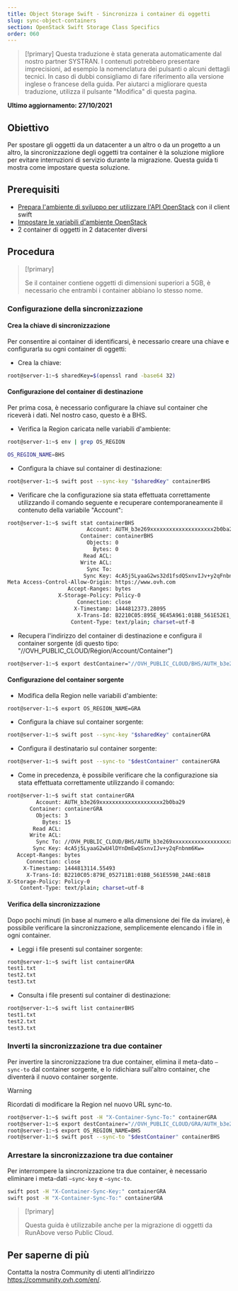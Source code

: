 ```yaml
---
title: Object Storage Swift - Sincronizza i container di oggetti
slug: sync-object-containers
section: OpenStack Swift Storage Class Specifics
order: 060
---
```


> [!primary]
> Questa traduzione è stata generata automaticamente dal nostro partner SYSTRAN. I contenuti potrebbero presentare imprecisioni, ad esempio la nomenclatura dei pulsanti o alcuni dettagli tecnici. In caso di dubbi consigliamo di fare riferimento alla versione inglese o francese della guida. Per aiutarci a migliorare questa traduzione, utilizza il pulsante "Modifica" di questa pagina.
>

**Ultimo aggiornamento: 27/10/2021**

## Obiettivo

Per spostare gli oggetti da un datacenter a un altro o da un progetto a un altro, la sincronizzazione degli oggetti tra container è la soluzione migliore per evitare interruzioni di servizio durante la migrazione. Questa guida ti mostra come impostare questa soluzione.

## Prerequisiti

- [Prepara l'ambiente di sviluppo per utilizzare l'API OpenStack](https://docs.ovh.com/it/public-cloud/prepara_il_tuo_ambiente_di_sviluppo_per_utilizzare_lapi_openstack/) con il client swift
- [Impostare le variabili d'ambiente OpenStack](https://docs.ovh.com/it/public-cloud/impostare-le-variabili-dambiente-openstack/)
- 2 container di oggetti in 2 datacenter diversi

## Procedura

> [!primary]
>
> Se il container contiene oggetti di dimensioni superiori a 5GB, è necessario che entrambi i container abbiano lo stesso nome.
>

### Configurazione della sincronizzazione

#### Crea la chiave di sincronizzazione

Per consentire ai container di identificarsi, è necessario creare una chiave e configurarla su ogni container di oggetti:

- Crea la chiave:


```bash
root@server-1:~$ sharedKey=$(openssl rand -base64 32)
```


#### Configurazione del container di destinazione

Per prima cosa, è necessario configurare la chiave sul container che riceverà i dati. Nel nostro caso, questo è a BHS.

- Verifica la Region caricata nelle variabili d'ambiente:

```bash
root@server-1:~$ env | grep OS_REGION

OS_REGION_NAME=BHS
```

- Configura la chiave sul container di destinazione:

```bash
root@server-1:~$ swift post --sync-key "$sharedKey" containerBHS
```

- Verificare che la configurazione sia stata effettuata correttamente utilizzando il comando seguente e recuperare contemporaneamente il contenuto della variabile "Account":

```bash
root@server-1:~$ swift stat containerBHS
                         Account: AUTH_b3e269xxxxxxxxxxxxxxxxxxxx2b0ba29
                       Container: containerBHS
                         Objects: 0
                           Bytes: 0
                        Read ACL:
                       Write ACL:
                         Sync To:
                        Sync Key: 4cA5j5LyaaG2ws32d1fsdQSxnvIJv+y2qFnbnm6Kw=
Meta Access-Control-Allow-Origin: https://www.ovh.com
                   Accept-Ranges: bytes
                X-Storage-Policy: Policy-0
                      Connection: close
                     X-Timestamp: 1444812373.28095
                      X-Trans-Id: B2210C05:895E_9E45A961:01BB_561E52E1_16A3:5298
                    Content-Type: text/plain; charset=utf-8
```

- Recupera l'indirizzo del container di destinazione e configura il container sorgente (di questo tipo: "//OVH_PUBLIC_CLOUD/Région/Account/Container")

```bash
root@server-1:~$ export destContainer="//OVH_PUBLIC_CLOUD/BHS/AUTH_b3e269xxxxxxxxxxxxxxxxxxxx2b0ba29/containerBHS"
```

#### Configurazione del container sorgente

- Modifica della Region nelle variabili d'ambiente:

```bash
root@server-1:~$ export OS_REGION_NAME=GRA
```

- Configura la chiave sul container sorgente:

```bash
root@server-1:~$ swift post --sync-key "$sharedKey" containerGRA
```

- Configura il destinatario sul container sorgente:

```bash
root@server-1:~$ swift post --sync-to "$destContainer" containerGRA
```

- Come in precedenza, è possibile verificare che la configurazione sia stata effettuata correttamente utilizzando il comando:

```bash
root@server-1:~$ swift stat containerGRA
         Account: AUTH_b3e269xxxxxxxxxxxxxxxxxxxx2b0ba29
       Container: containerGRA
         Objects: 3
           Bytes: 15
        Read ACL:
       Write ACL:
         Sync To: //OVH_PUBLIC_CLOUD/BHS/AUTH_b3e269xxxxxxxxxxxxxxxxxxxx2b0ba29/containerBHS
        Sync Key: 4cA5j5LyaaG2wU4lDYnDmEwQSxnvIJv+y2qFnbnm6Kw=
   Accept-Ranges: bytes
      Connection: close
     X-Timestamp: 1444813114.55493
      X-Trans-Id: B2210C05:879E_052711B1:01BB_561E559B_24AE:6B1B
X-Storage-Policy: Policy-0
    Content-Type: text/plain; charset=utf-8
```

#### Verifica della sincronizzazione

Dopo pochi minuti (in base al numero e alla dimensione dei file da inviare), è possibile verificare la sincronizzazione, semplicemente elencando i file in ogni container.

- Leggi i file presenti sul container sorgente:

```bash
root@server-1:~$ swift list containerGRA
test1.txt
test2.txt
test3.txt
```

- Consulta i file presenti sul container di destinazione:

```bash
root@server-1:~$ swift list containerBHS
test1.txt
test2.txt
test3.txt
```

### Inverti la sincronizzazione tra due container

Per invertire la sincronizzazione tra due container, elimina il meta-dato `—sync-to` dal container sorgente, e lo ridichiara sull'altro container, che diventerà il nuovo container sorgente.

> [!warning]
>
> Ricordati di modificare la Region nel nuovo URL sync-to.
>

```bash
root@server-1:~$ swift post -H "X-Container-Sync-To:" containerGRA
root@server-1:~$ export destContainer="//OVH_PUBLIC_CLOUD/GRA/AUTH_b3e269xxxxxxxxxxxxxxxxxxxx2b0ba29/containerGRA"
root@server-1:~$ export OS_REGION_NAME=BHS
root@server-1:~$ swift post --sync-to "$destContainer" containerBHS
```

### Arrestare la sincronizzazione tra due container

Per interrompere la sincronizzazione tra due container, è necessario eliminare i meta-dati `—sync-key` e `—sync-to`.

```bash
swift post -H "X-Container-Sync-Key:" containerGRA
swift post -H "X-Container-Sync-To:" containerGRA
```

> [!primary]
>
> Questa guida è utilizzabile anche per la migrazione di oggetti da RunAbove verso
> Public Cloud.
>

## Per saperne di più

Contatta la nostra Community di utenti all’indirizzo <https://community.ovh.com/en/>.
